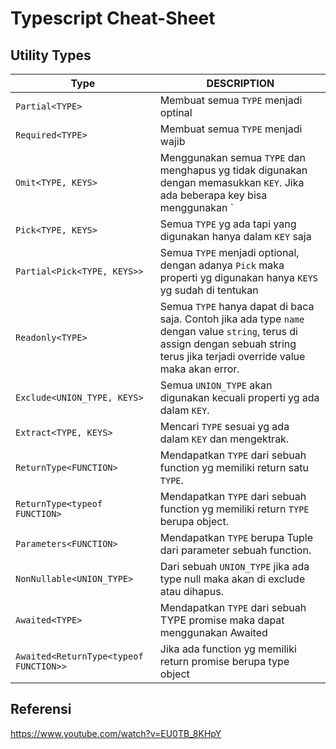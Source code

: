# Typescript Cheat-Sheet

## Utility Types
Type | DESCRIPTION
---|---
`Partial<TYPE>` | Membuat semua `TYPE` menjadi optinal
`Required<TYPE>` | Membuat semua `TYPE` menjadi wajib
`Omit<TYPE, KEYS>` | Menggunakan semua `TYPE` dan menghapus yg tidak digunakan dengan memasukkan `KEY`. Jika ada beberapa key bisa menggunakan `|` untuk memisahkan
`Pick<TYPE, KEYS>` | Semua `TYPE` yg ada tapi yang digunakan hanya dalam `KEY` saja
`Partial<Pick<TYPE, KEYS>>` | Semua `TYPE` menjadi optional, dengan adanya `Pick` maka properti yg digunakan hanya  `KEYS` yg sudah di tentukan
`Readonly<TYPE>` | Semua `TYPE` hanya dapat di baca saja. Contoh jika ada type `name` dengan value `string`, terus di assign dengan sebuah string terus jika terjadi override value maka akan error.
`Exclude<UNION_TYPE, KEYS>` | Semua `UNION_TYPE` akan digunakan kecuali properti yg ada dalam `KEY`.
`Extract<TYPE, KEYS>` | Mencari `TYPE` sesuai yg ada dalam `KEY` dan mengektrak.
`ReturnType<FUNCTION>` | Mendapatkan `TYPE` dari sebuah function yg memiliki return satu `TYPE`.
`ReturnType<typeof FUNCTION>` | Mendapatkan `TYPE` dari sebuah function yg memiliki return `TYPE` berupa object.
`Parameters<FUNCTION>` | Mendapatkan `TYPE` berupa Tuple dari parameter sebuah function.
`NonNullable<UNION_TYPE>` | Dari sebuah `UNION_TYPE` jika ada type null maka akan di exclude atau dihapus.
`Awaited<TYPE>` | Mendapatkan `TYPE` dari sebuah TYPE promise maka dapat menggunakan Awaited
`Awaited<ReturnType<typeof FUNCTION>>` | Jika ada function yg memiliki return promise berupa type object

## Referensi
https://www.youtube.com/watch?v=EU0TB_8KHpY